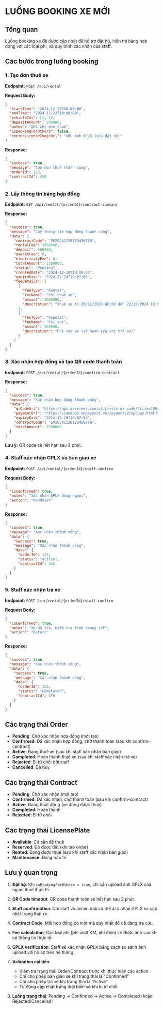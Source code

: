 # LUỒNG BOOKING XE MỚI

## Tổng quan
Luồng booking xe đã được cập nhật để hỗ trợ đặt hộ, hiển thị bảng hợp đồng với các loại phí, và quy trình xác nhận của staff.

## Các bước trong luồng booking

### 1. Tạo đơn thuê xe
**Endpoint:** `POST /api/rental`

**Request Body:**
```json
{
  "startTime": "2024-12-20T08:00:00",
  "endTime": "2024-12-22T18:00:00",
  "vehicleIds": [1, 2],
  "depositAmount": 500000,
  "notes": "Ghi chú đơn thuê",
  "isBookingForOthers": false,
  "renterLicenseImageUrl": "URL ảnh GPLX (nếu đặt hộ)"
}
```

**Response:**
```json
{
  "success": true,
  "message": "Tạo đơn thuê thành công",
  "orderId": 123,
  "contractId": 456
}
```

### 2. Lấy thông tin bảng hợp đồng
**Endpoint:** `GET /api/rental/{orderId}/contract-summary`

**Response:**
```json
{
  "success": true,
  "message": "Lấy thông tin hợp đồng thành công",
  "data": {
    "contractCode": "EV20241220123456789",
    "rentalFee": 1000000,
    "deposit": 500000,
    "overKmFee": 0,
    "electricityFee": 0,
    "totalAmount": 1500000,
    "status": "Pending",
    "createdDate": "2024-12-20T10:00:00",
    "expiryDate": "2024-12-20T10:02:00",
    "feeDetails": [
      {
        "feeType": "Rental",
        "feeName": "Phí thuê xe",
        "amount": 1000000,
        "description": "Thuê xe từ 20/12/2024 08:00 đến 22/12/2024 18:00"
      },
      {
        "feeType": "Deposit",
        "feeName": "Phí cọc",
        "amount": 500000,
        "description": "Phí cọc xe (sẽ hoàn trả khi trả xe)"
      }
    ]
  }
}
```

### 3. Xác nhận hợp đồng và tạo QR code thanh toán
**Endpoint:** `POST /api/rental/{orderId}/confirm-contract`

**Response:**
```json
{
  "success": true,
  "message": "Xác nhận hợp đồng thành công",
  "data": {
    "qrCodeUrl": "https://api.qrserver.com/v1/create-qr-code/?size=200x200&data=EV123_EV20241220123456789",
    "paymentUrl": "https://sandbox.vnpayment.vn/paymentv2/vpcpay.html?orderId=123&contractCode=EV20241220123456789",
    "expiryDate": "2024-12-20T10:02:00",
    "contractCode": "EV20241220123456789",
    "totalAmount": 1500000
  }
}
```

**Lưu ý:** QR code sẽ hết hạn sau 2 phút.

### 4. Staff xác nhận GPLX và bàn giao xe
**Endpoint:** `POST /api/rental/{orderId}/staff-confirm`

**Request Body:**
```json
{
  "isConfirmed": true,
  "notes": "Xác nhận GPLX đúng người",
  "action": "Handover"
}
```

**Response:**
```json
{
  "success": true,
  "message": "Xác nhận thành công",
  "data": {
    "success": true,
    "message": "Xác nhận thành công",
    "data": {
      "orderId": 123,
      "status": "Active",
      "contractId": 456
    }
  }
}
```

### 5. Staff xác nhận trả xe
**Endpoint:** `POST /api/rental/{orderId}/staff-confirm`

**Request Body:**
```json
{
  "isConfirmed": true,
  "notes": "Xe đã trả, kiểm tra tình trạng tốt",
  "action": "Return"
}
```

**Response:**
```json
{
  "success": true,
  "message": "Xác nhận thành công",
  "data": {
    "success": true,
    "message": "Xác nhận thành công",
    "data": {
      "orderId": 123,
      "status": "Completed",
      "contractId": 456
    }
  }
}
```

## Các trạng thái Order

- **Pending**: Chờ xác nhận hợp đồng (mới tạo)
- **Confirmed**: Đã xác nhận hợp đồng, chờ thanh toán (sau khi confirm-contract)
- **Active**: Đang thuê xe (sau khi staff xác nhận bàn giao)
- **Completed**: Hoàn thành thuê xe (sau khi staff xác nhận trả xe)
- **Rejected**: Bị từ chối bởi staff
- **Cancelled**: Đã hủy

## Các trạng thái Contract

- **Pending**: Chờ xác nhận (mới tạo)
- **Confirmed**: Đã xác nhận, chờ thanh toán (sau khi confirm-contract)
- **Active**: Đang hoạt động (xe đang được thuê)
- **Completed**: Hoàn thành
- **Rejected**: Bị từ chối

## Các trạng thái LicensePlate

- **Available**: Có sẵn để thuê
- **Reserved**: Đã được đặt (khi tạo order)
- **Rented**: Đang được thuê (sau khi staff xác nhận bàn giao)
- **Maintenance**: Đang bảo trì

## Lưu ý quan trọng

1. **Đặt hộ**: Khi `isBookingForOthers = true`, chỉ cần upload ảnh GPLX của người thuê thực tế.

2. **QR Code timeout**: QR code thanh toán sẽ hết hạn sau 2 phút.

3. **Staff confirmation**: Chỉ staff và admin mới có thể xác nhận GPLX và cập nhật trạng thái xe.

4. **Contract Code**: Mỗi hợp đồng có một mã duy nhất để dễ dàng tra cứu.

5. **Fee calculation**: Các loại phí (phí vượt KM, phí điện) sẽ được tính sau khi có thông tin thực tế.

6. **GPLX verification**: Staff sẽ xác nhận GPLX bằng cách so sánh ảnh upload với hồ sơ trên hệ thống.

7. **Validation cải tiến**: 
   - Kiểm tra trạng thái Order/Contract trước khi thực hiện các action
   - Chỉ cho phép bàn giao xe khi trạng thái là "Confirmed"
   - Chỉ cho phép trả xe khi trạng thái là "Active"
   - Tự động cập nhật trạng thái biển số khi bị từ chối

8. **Luồng trạng thái**: Pending → Confirmed → Active → Completed (hoặc Rejected/Cancelled)
